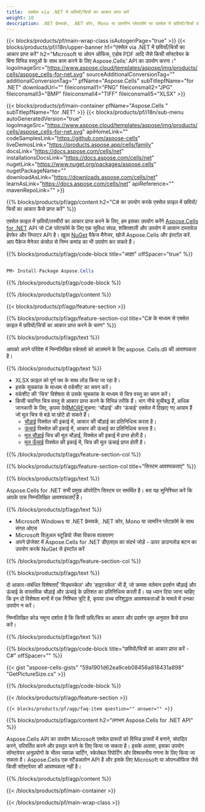 ```yaml
---
title:  एक्सेल via .NET में छवियाँ/चित्रों का आकार प्राप्त करें
weight: 10
description: .NET फ्रेमवर्क, .NET कोर, Mono या ज़ामरिन प्लेटफ़ॉर्म पर एक्सेल में छवियाँ/चित्रों का आकार प्राप्त करने के लिए C# स्रोत कोड।
---
```

{{< blocks/products/pf/main-wrap-class isAutogenPage="true" >}}
{{< blocks/products/pf/i18n/upper-banner h1="एक्सेल via .NET में छवियाँ/चित्रों का आकार प्राप्त करें" h2="Microsoft या ओपन ऑफिस, एडोब PDF आदि जैसे किसी सॉफ्टवेयर के बिना विभिन्न वस्तुओं के साथ काम करने के लिए Aspose.Cells\' API का उपयोग करना।" logoImageSrc="https://www.aspose.cloud/templates/aspose/img/products/cells/aspose_cells-for-net.svg" sourceAdditionalConversionTag="" additionalConversionTag="" pfName="Aspose.Cells" subTitlepfName="for .NET" downloadUrl="" fileiconsmall1="PNG" fileiconsmall2="JPG" fileiconsmall3="BMP" fileiconsmall4="TIFF" fileiconsmall5="XLSX" >}}

{{< blocks/products/pf/main-container pfName="Aspose.Cells " subTitlepfName="for .NET" >}}
{{< blocks/products/pf/i18n/sub-menu autoGeneratedVersion="true" logoImageSrc="https://www.aspose.cloud/templates/aspose/img/products/cells/aspose_cells-for-net.svg" apiHomeLink="" codeSamplesLink="https://github.com/aspose-cells" liveDemosLink="https://products.aspose.app/cells/family" docsLink="https://docs.aspose.com/cells/net" installationsDocsLink="https://docs.aspose.com/cells/net" nugetLink="https://www.nuget.org/packages/aspose.cells" nugetPackageName="" downloadAsLink="https://downloads.aspose.com/cells/net" learnAsLink="https://docs.aspose.com/cells/net" apiReference="" mavenRepoLink="" >}}

{{% blocks/products/pf/agp/content h2="C# का उपयोग करके एक्सेल फ़ाइल में छवियों/चित्रों का आकार कैसे प्राप्त करें" %}}

 एक्सेल फ़ाइल में छवियों/तस्वीरों का आकार प्राप्त करने के लिए, हम इसका उपयोग करेंगे
 [Aspose.Cells for .NET](https://products.aspose.com/cells/net) 
 API जो C# प्लेटफॉर्म के लिए एक सुविधा संपन्न, शक्तिशाली और उपयोग में आसान दस्तावेज़ हेरफेर और स्प्लिटर API है। खुला
 [NuGet](https://www.nuget.org/packages/aspose.cells) 
 पैकेज मैनेजर, खोजें
 Aspose.Cells 
 और इंस्टॉल करें. आप पैकेज मैनेजर कंसोल से निम्न कमांड का भी उपयोग कर सकते हैं।

{{% blocks/products/pf/agp/code-block title="आज्ञा" offSpacer="true" %}}

```cs

PM> Install-Package Aspose.Cells

```

{{% /blocks/products/pf/agp/code-block %}}

{{% /blocks/products/pf/agp/content %}}

{{< blocks/products/pf/agp/feature-section >}}

{{% blocks/products/pf/agp/feature-section-col title="C# के माध्यम से एक्सेल फ़ाइल में छवियों/चित्रों का आकार प्राप्त करने के चरण" %}}

{{% blocks/products/pf/agp/text %}}

आपको अपने परिवेश में निम्नलिखित वर्कफ़्लो को आज़माने के लिए aspose. Cells.dll की आवश्यकता है।

{{% /blocks/products/pf/agp/text %}}

+ XLSX फ़ाइल को पूर्ण पथ के साथ लोड किया जा रहा है।
+ इसके सूचकांक के माध्यम से वर्कशीट का चयन करें।
+ वर्कशीट की 'चित्र' विशेषता से उसके सूचकांक के माध्यम से चित्र वस्तु का चयन करें।
 + किसी चयनित चित्र वस्तु से आकार प्राप्त करने के विभिन्न तरीके हैं। भाग नीचे सूचीबद्ध हैं, अधिक जानकारी के लिए, कृपया देखें[MORE](https://reference.aspose.com/cells/net/aspose.cells.drawing/picture/)सूचना: 'चौड़ाई' और 'ऊंचाई' एक्सेल में दिखाए गए आयाम हैं जो मूल चित्र से बड़े या छोटे हो सकते हैं।
    + [चौड़ाई](https://reference.aspose.com/cells/net/aspose.cells.drawing/shape/width/) पिक्सेल की इकाई में, आकार की चौड़ाई का प्रतिनिधित्व करता है।
    + [ऊंचाई](https://reference.aspose.com/cells/net/aspose.cells.drawing/shape/height/) पिक्सेल की इकाई में, आकार की ऊंचाई का प्रतिनिधित्व करता है।
    + [मूल चौड़ाई](https://reference.aspose.com/cells/net/aspose.cells.drawing/picture/originalwidth/) चित्र की मूल चौड़ाई, पिक्सेल की इकाई में प्राप्त होती है।
    + [मूल ऊँचाई](https://reference.aspose.com/cells/net/aspose.cells.drawing/picture/originalheight/) पिक्सेल की इकाई में, चित्र की मूल ऊंचाई प्राप्त होती है।


{{% /blocks/products/pf/agp/feature-section-col %}}

{{% blocks/products/pf/agp/feature-section-col title="सिस्टम आवश्यकताएं" %}}

{{% blocks/products/pf/agp/text %}}

 Aspose.Cells for .NET सभी प्रमुख ऑपरेटिंग सिस्टम पर समर्थित है। बस यह सुनिश्चित करें कि आपके पास निम्नलिखित आवश्यकताएँ हैं।

{{% /blocks/products/pf/agp/text %}}

-  Microsoft Windows या .NET फ्रेमवर्क, .NET कोर, Mono या ज़ामरिन प्लेटफ़ॉर्म के साथ संगत ओएस
-  Microsoft विज़ुअल स्टूडियो जैसा विकास वातावरण
-  अपने प्रोजेक्ट में Aspose.Cells for .NET डीएलएल का संदर्भ जोड़ें - ऊपर डाउनलोड बटन का उपयोग करके NuGet से इंस्टॉल करें

{{% /blocks/products/pf/agp/feature-section-col %}}


{{% blocks/products/pf/agp/text %}}
 
दो आकार-संबंधित विशेषताएँ 'विड्थस्केल' और 'हाइटस्केल' भी हैं, जो क्रमशः वर्तमान प्रदर्शन चौड़ाई और ऊंचाई के वास्तविक चौड़ाई और ऊंचाई के प्रतिशत का प्रतिनिधित्व करती हैं।
 यह ध्यान दिया जाना चाहिए कि इन दो विशेषता मानों में एक निश्चित त्रुटि है, कृपया उच्च परिशुद्धता आवश्यकताओं के मामले में उनका उपयोग न करें।
 
 निम्नलिखित कोड नमूना दर्शाता है कि किसी छवि/चित्र का आकार और प्रदर्शन ज़ूम अनुपात कैसे प्राप्त करें।

{{% /blocks/products/pf/agp/text %}}

{{% blocks/products/pf/agp/code-block title="छवियों/चित्रों का आकार प्राप्त करें - C#" offSpacer="" %}}

{{< gist "aspose-cells-gists" "59a1901d62ea9ceb08456a818431a898" "GetPictureSize.cs" >}}

{{% /blocks/products/pf/agp/code-block %}}

{{< /blocks/products/pf/agp/feature-section >}}

    {{< blocks/products/pf/agp/faq-item question="" answer="" >}}
 

<!-- aboutfile Starts -->

{{% blocks/products/pf/agp/content h2="लगभग Aspose.Cells for .NET API" %}}

 Aspose.Cells API का उपयोग Microsoft एक्सेल प्रारूपों को विभिन्न प्रारूपों में बनाने, संपादित करने, परिवर्तित करने और प्रस्तुत करने के लिए किया जा सकता है। इसके अलावा, इसका उपयोग सॉफ्टवेयर अनुप्रयोगों के भीतर व्यापक चार्टिंग, स्केलेबल रिपोर्टिंग और विश्वसनीय गणना के लिए किया जा सकता है। Aspose.Cells एक स्टैंडअलोन API है और इसके लिए Microsoft या ओपनऑफिस जैसे किसी सॉफ़्टवेयर की आवश्यकता नहीं है।

{{% /blocks/products/pf/agp/content %}}



<!-- aboutfile Ends -->
<!--
{{< blocks/products/pf/agp/other-supported-section title="Other Supported Splitting Formats" subTitle="Using C#, One can also split large file into chunks of many other file formats including." >}}

{{< blocks/products/pf/agp/other-supported-section-item href="https://products.aspose.com/cells/net/splitter/ods/" name="ODS" description="OpenDocument Spreadsheet File" >}}
{{< blocks/products/pf/agp/other-supported-section-item href="https://products.aspose.com/cells/net/splitter/xls/" name="XLS" description="Excel Binary Format" >}}
{{< blocks/products/pf/agp/other-supported-section-item href="https://products.aspose.com/cells/net/splitter/xlsb/" name="XLSB" description="Binary Excel Workbook File" >}}
{{< blocks/products/pf/agp/other-supported-section-item href="https://products.aspose.com/cells/net/splitter/xlsm/" name="XLSM" description="Spreadsheet File" >}}

{{< /blocks/products/pf/agp/other-supported-section >}}

-->

{{< /blocks/products/pf/main-container >}}
    
{{< /blocks/products/pf/main-wrap-class >}}
